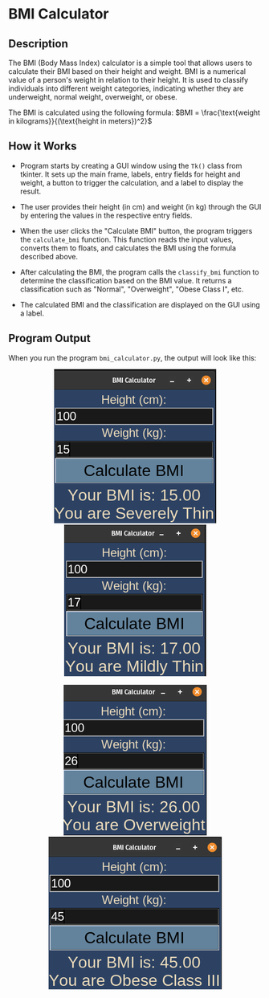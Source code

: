 # BMI Calculator

## Description

The BMI (Body Mass Index) calculator is a simple tool that allows users to calculate their BMI based on their height and weight. BMI is a numerical value of a person's weight in relation to their height. It is used to classify individuals into different weight categories, indicating whether they are underweight, normal weight, overweight, or obese.

The BMI is calculated using the following formula: $BMI = \frac{\text{weight in kilograms}}{(\text{height in meters})^2}$


## How it Works

- Program starts by creating a GUI window using the <code>Tk()</code> class from tkinter. It sets up the main frame, labels, entry fields for height and weight, a button to trigger the calculation, and a label to display the result.

- The user provides their height (in cm) and weight (in kg) through the GUI by entering the values in the respective entry fields.

- When the user clicks the "Calculate BMI" button, the program triggers the <code>calculate_bmi</code> function. This function reads the input values, converts them to floats, and calculates the BMI using the formula described above.

- After calculating the BMI, the program calls the <code>classify_bmi</code> function to determine the classification based on the BMI value. It returns a classification such as "Normal", "Overweight", "Obese Class I", etc.

- The calculated BMI and the classification are displayed on the GUI using a label.


## Program Output

When you run the program `bmi_calculator.py`, the output will look like this:

<p align="center">
  <img src="output/bmi-output-1.png" alt='BMI Output 1'>
  <img src="output/bmi-output-2.png" alt='BMI Output 2'>
</p>

<p align="center">
  <img src="output/bmi-output-3.png" alt='BMI Output 3'>
  <img src="output/bmi-output-4.png" alt='BMI Output 4'>
</p>